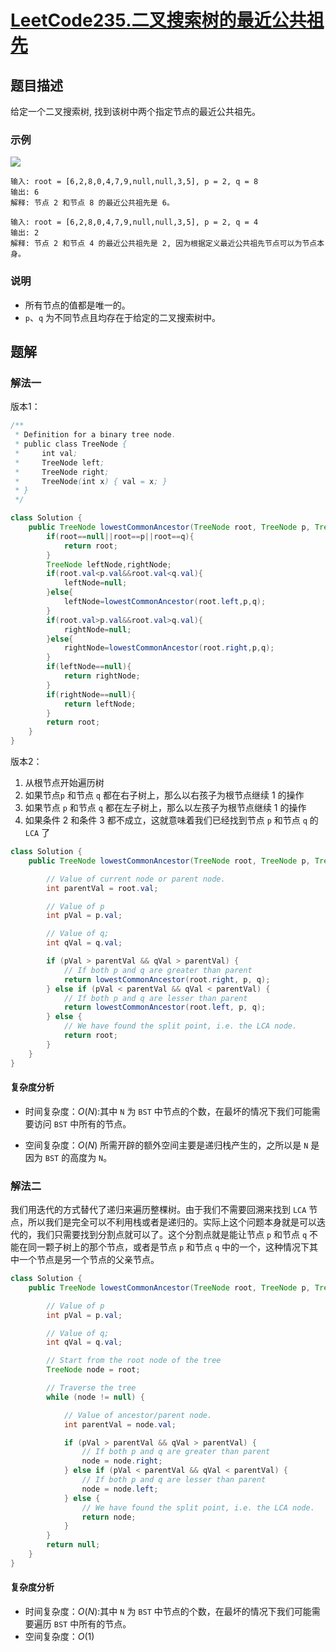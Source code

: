 # [LeetCode235.二叉搜索树的最近公共祖先](https://leetcode-cn.com/problems/lowest-common-ancestor-of-a-binary-search-tree/)
## 题目描述
给定一个二叉搜索树, 找到该树中两个指定节点的最近公共祖先。

### 示例
![](https://picgp.oss-cn-beijing.aliyuncs.com/img/20200721152803.png)
```
输入: root = [6,2,8,0,4,7,9,null,null,3,5], p = 2, q = 8
输出: 6 
解释: 节点 2 和节点 8 的最近公共祖先是 6。
```
```
输入: root = [6,2,8,0,4,7,9,null,null,3,5], p = 2, q = 4
输出: 2
解释: 节点 2 和节点 4 的最近公共祖先是 2, 因为根据定义最近公共祖先节点可以为节点本身。
```
### 说明
- 所有节点的值都是唯一的。
- `p`、`q` 为不同节点且均存在于给定的二叉搜索树中。
## 题解
### 解法一
版本1：
```java
/**
 * Definition for a binary tree node.
 * public class TreeNode {
 *     int val;
 *     TreeNode left;
 *     TreeNode right;
 *     TreeNode(int x) { val = x; }
 * }
 */

class Solution {
    public TreeNode lowestCommonAncestor(TreeNode root, TreeNode p, TreeNode q) {
        if(root==null||root==p||root==q){
            return root;
        }
        TreeNode leftNode,rightNode;
        if(root.val<p.val&&root.val<q.val){
            leftNode=null;
        }else{
            leftNode=lowestCommonAncestor(root.left,p,q);
        }
        if(root.val>p.val&&root.val>q.val){
            rightNode=null;
        }else{
            rightNode=lowestCommonAncestor(root.right,p,q);
        }
        if(leftNode==null){
            return rightNode;
        }
        if(rightNode==null){
            return leftNode;
        }
        return root;
    }
}
```
版本2：

1. 从根节点开始遍历树
2. 如果节点`p` 和节点 `q` 都在右子树上，那么以右孩子为根节点继续 1 的操作
3. 如果节点 `p` 和节点 `q` 都在左子树上，那么以左孩子为根节点继续 1 的操作
4. 如果条件 2 和条件 3 都不成立，这就意味着我们已经找到节点 `p` 和节点 `q` 的 `LCA` 了

```java
class Solution {
    public TreeNode lowestCommonAncestor(TreeNode root, TreeNode p, TreeNode q) {

        // Value of current node or parent node.
        int parentVal = root.val;

        // Value of p
        int pVal = p.val;

        // Value of q;
        int qVal = q.val;

        if (pVal > parentVal && qVal > parentVal) {
            // If both p and q are greater than parent
            return lowestCommonAncestor(root.right, p, q);
        } else if (pVal < parentVal && qVal < parentVal) {
            // If both p and q are lesser than parent
            return lowestCommonAncestor(root.left, p, q);
        } else {
            // We have found the split point, i.e. the LCA node.
            return root;
        }
    }
}
```
#### 复杂度分析

- 时间复杂度：$O(N)$:其中 `N` 为 `BST` 中节点的个数，在最坏的情况下我们可能需要访问 `BST` 中所有的节点。

- 空间复杂度：$O(N)$
所需开辟的额外空间主要是递归栈产生的，之所以是 `N` 是因为 `BST` 的高度为 `N`。

### 解法二
我们用迭代的方式替代了递归来遍历整棵树。由于我们不需要回溯来找到 `LCA` 节点，所以我们是完全可以不利用栈或者是递归的。实际上这个问题本身就是可以迭代的，我们只需要找到分割点就可以了。这个分割点就是能让节点 `p` 和节点 `q` 不能在同一颗子树上的那个节点，或者是节点 `p` 和节点 `q` 中的一个，这种情况下其中一个节点是另一个节点的父亲节点。
```java
class Solution {
    public TreeNode lowestCommonAncestor(TreeNode root, TreeNode p, TreeNode q) {

        // Value of p
        int pVal = p.val;

        // Value of q;
        int qVal = q.val;

        // Start from the root node of the tree
        TreeNode node = root;

        // Traverse the tree
        while (node != null) {

            // Value of ancestor/parent node.
            int parentVal = node.val;

            if (pVal > parentVal && qVal > parentVal) {
                // If both p and q are greater than parent
                node = node.right;
            } else if (pVal < parentVal && qVal < parentVal) {
                // If both p and q are lesser than parent
                node = node.left;
            } else {
                // We have found the split point, i.e. the LCA node.
                return node;
            }
        }
        return null;
    }
}
```
#### 复杂度分析
- 时间复杂度：$O(N)$:其中 `N` 为 `BST` 中节点的个数，在最坏的情况下我们可能需要遍历 `BST` 中所有的节点。
- 空间复杂度：$O(1)$

